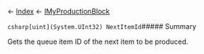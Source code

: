 ← [Index](Api-Index) ← [IMyProductionBlock](Sandbox.ModAPI.Ingame.IMyProductionBlock)

```csharp[uint](System.UInt32) NextItemId```##### Summary

Gets the queue item ID of the next item to be produced.


